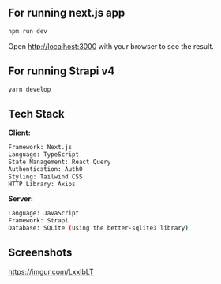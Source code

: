 ## For running next.js app

```bash
npm run dev
```

Open [http://localhost:3000](http://localhost:3000) with your browser to see the result.

## For running Strapi v4

```bash
yarn develop
```
## Tech Stack

**Client:** 
```bash
Framework: Next.js
Language: TypeScript
State Management: React Query
Authentication: Auth0
Styling: Tailwind CSS
HTTP Library: Axios
```


**Server:**
```bash
Language: JavaScript
Framework: Strapi
Database: SQLite (using the better-sqlite3 library)
```


## Screenshots
https://imgur.com/LxxlbLT
